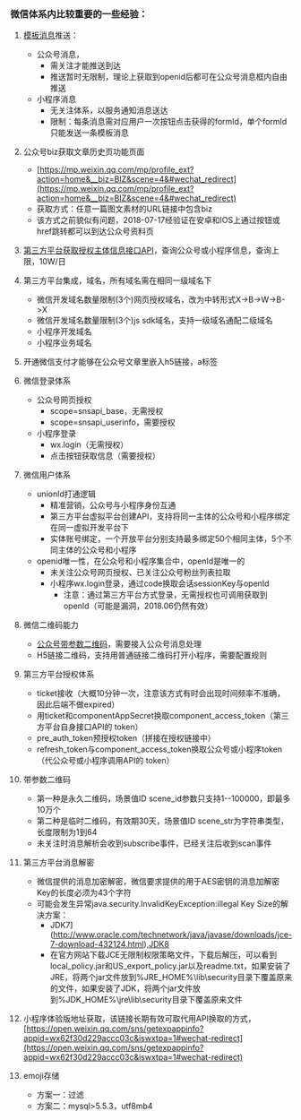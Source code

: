 ### 微信体系内比较重要的一些经验：

1. [模板消息](https://mp.weixin.qq.com/wiki?t=resource/res_main&id=mp1433751277)推送：

   + 公众号消息，
     + 需关注才能推送到达
     + 推送暂时无限制，理论上获取到openid后都可在公众号消息框内自由推送

   - 小程序消息
     - 无关注体系，以服务通知消息送达
     - 限制：每条消息需对应用户一次按钮点击获得的formId，单个formId只能发送一条模板消息

2. 公众号biz获取文章历史页功能页面

   + [https://mp.weixin.qq.com/mp/profile_ext?action=home&__biz=BIZ&scene=4&#wechat_redirect](https://mp.weixin.qq.com/mp/profile_ext?action=home&__biz=BIZ&scene=4&#wechat_redirect)

   - 获取方式：任意一篇图文素材的URL链接中包含biz
   - 该方式之前貌似有问题，2018-07-17经验证在安卓和IOS上通过按钮或href跳转都可以到达公众号资料页

3. [第三方平台获取授权主体信息接口API](https://open.weixin.qq.com/cgi-bin/showdocument?action=dir_list&t=resource/res_list&verify=1&id=open1453779503&token=&lang=zh_CN)，查询公众号或小程序信息，查询上限，10W/日

4. 第三方平台集成，域名，所有域名需在相同一级域名下

   + 微信开发域名数量限制(3个)网页授权域名，改为中转形式X->B->W->B->X

   - 微信开发域名数量限制(3个)js sdk域名，支持一级域名通配二级域名
   - 小程序开发域名
   - 小程序业务域名

5. 开通微信支付才能够在公众号文章里嵌入h5链接，a标签

6. 微信登录体系

   + 公众号网页授权
     + scope=snsapi_base，无需授权
     + scope=snsapi_userinfo，需要授权

   - 小程序登录
     - wx.login（无需授权）
     - 点击按钮获取信息（需要授权）

7. 微信用户体系

   + unionId打通逻辑
     + 精准营销，公众号与小程序身份互通
     + 第三方平台虚拟平台创建API，支持将同一主体的公众号和小程序绑定在同一虚拟开发平台下
     + 实体账号绑定，一个开放平台分别支持最多绑定50个相同主体，5个不同主体的公众号和小程序

   - openid唯一性，在公众号和小程序集合中，openId是唯一的
     - 未关注公众号网页授权、已关注公众号粉丝列表拉取
     - 小程序wx.login登录，通过code换取会话sessionKey与openId
       - 注意：通过第三方平台方式登录，无需授权也可调用获取到openId（可能是漏洞，2018.06仍然有效）

8. 微信二维码能力

   + [公众号带参数二维码](https://mp.weixin.qq.com/wiki?t=resource/res_main&id=mp1443433542)，需要接入公众号消息处理

   - H5链接二维码，支持用普通链接二维码打开小程序，需要配置规则

9. 第三方平台授权体系

   + ticket接收（大概10分钟一次，注意该方式有时会出现时间频率不准确，因此后端不做expired）

   - 用ticket和componentAppSecret换取component_access_token（第三方平台自身接口API的 token）
   - pre_auth_token预授权token（拼接在授权链接中）
   - refresh_token与component_access_token换取公众号或小程序token（代公众号或小程序调用API的 token）

10. 带参数二维码

    + 第一种是永久二维码，场景值ID scene_id参数只支持1--100000，即最多10万个

    - 第二种是临时二维码，有效期30天，场景值ID scene_str为字符串类型，长度限制为1到64
    - 未关注时消息解析会收到subscribe事件，已经关注后收到scan事件

11. 第三方平台消息解密

    + 微信提供的消息加密解密，微信要求提供的用于AES密钥的消息加解密Key的长度必须为43个字符

    - 可能会发生异常java.security.InvalidKeyException:illegal Key Size的解决方案：
      - JDK7](http://www.oracle.com/technetwork/java/javase/downloads/jce-7-download-432124.html),[JDK8](http://www.oracle.com/technetwork/java/javase/downloads/jce8-download-2133166.html)
      - 在官方网站下载JCE无限制权限策略文件，下载后解压，可以看到local_policy.jar和US_export_policy.jar以及readme.txt，如果安装了JRE，将两个jar文件放到%JRE_HOME%\lib\security目录下覆盖原来的文件，如果安装了JDK，将两个jar文件放到%JDK_HOME%\jre\lib\security目录下覆盖原来文件

12. 小程序体验版地址获取，该链接长期有效可取代用API换取的方式， [https://open.weixin.qq.com/sns/getexpappinfo?appid=wx62f30d229accc03c&iswxtpa=1#wechat-redirect](https://open.weixin.qq.com/sns/getexpappinfo?appid=wx62f30d229accc03c&iswxtpa=1#wechat-redirect)

13. emoji存储

    + 方案一：过滤

    - 方案二：mysql>5.5.3，utf8mb4